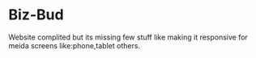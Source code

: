 # Biz-Bud
Website complited but its missing few stuff like making it responsive for meida screens like:phone,tablet others.

